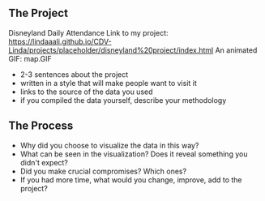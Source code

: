 ## The Project
Disneyland Daily Attendance
Link to my project: https://lindaaali.github.io/CDV-Linda/projects/placeholder/disneyland%20project/index.html
An animated GIF: map.GIF

 - 2-3 sentences about the project
  - written in a style that will make people want to visit it
 - links to the source of the data you used
  - if you compiled the data yourself, describe your methodology

## The Process

- Why did you choose to visualize the data in this way?
- What can be seen in the visualization? Does it reveal something you didn't expect?
- Did you make crucial compromises? Which ones?
- If you had more time, what would you change, improve, add to the project?
